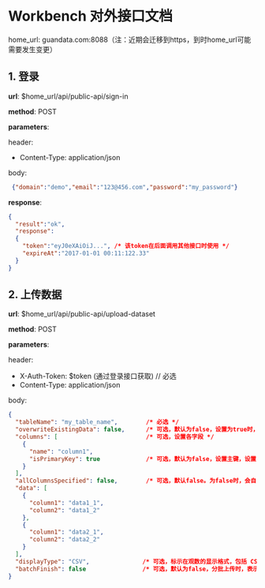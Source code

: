 # Workbench 对外接口文档

home_url: guandata.com:8088（注：近期会迁移到https，到时home_url可能需要发生变更）

## 1. 登录

**url**: $home_url/api/public-api/sign-in

**method**: POST

**parameters**:

header:

* Content-Type: application/json

body:

```json
 {"domain":"demo","email":"123@456.com","password":"my_password"}
```

**response**:

```json
{
  "result":"ok",
  "response":
  {
    "token":"eyJ0eXAiOiJ...", /* 该token在后面调用其他接口时使用 */
    "expireAt":"2017-01-01 00:11:122.33"
  }
}
```



## 2. 上传数据

**url**: $home_url/api/public-api/upload-dataset

**method**: POST

**parameters**:

header:

* X-Auth-Token:  $token (通过登录接口获取)    // 必选
* Content-Type: application/json

body:

```json
{
  "tableName": "my_table_name",        /* 必选 */
  "overwriteExistingData": false,      /* 可选，默认为false，设置为true时，先删除原来的数据，再上传。*/
  "columns": [                         /* 可选，设置各字段 */
    {
      "name": "column1",
      "isPrimaryKey": true             /* 可选，默认为false，设置主键，设置了primaryKey后，多次上传时会更新原有数据，否则，会追加到原有数据后 */
    }
  ],
  "allColumnsSpecified": false,        /* 可选，默认false。为false时，会自动检查data中的字段并推测类型上传到观数，为true时，表示columns中指定了所有字段，那么，data中的多余字段会过滤掉。 */
  "data": [
    {
      "column1": "data1_1",
      "column2": "data1_2"
    },
    {
      "column1": "data2_1",
      "column2": "data2_2"
    }
  ],
  "displayType": "CSV",               /* 可选，标示在观数的显示格式，包括 CSV, EXCEL, DATAFUSION, DATAFLOW, MYSQL, KR3000, PUBLIC, WEIXIN, POSTGRESQL, GREENPLUM, CARD*/
  "batchFinish": false                /* 可选，默认为false，分批上传时，表示是否是最后一批。设置为false时，不更新行数，也不刷新card缓存 */
}
```

